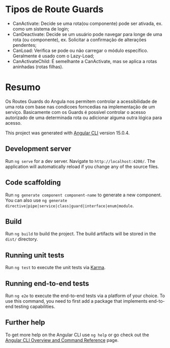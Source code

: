 # Tipos de Route Guards

- CanActivate: Decide se uma rota(ou componente) pode ser ativada, ex. como um sistema de login;
- CanDeactivate: Decide se um usuário pode navegar para longe de uma rota (ou componente), ex. Solicitar a confirmação de alterações pendentes;
- CanLoad: Verifica se pode ou não carregar o módulo específico. Geralmente é usado com o Lazy-Load;
- CanActivateChild: É semelhante a CanActivate, mas se aplica a rotas aninhadas (rotas filhas).

# Resumo

Os Routes Guards do Angula nos permitem controlar a acessibilidade de uma rota com base nas condicoes forncedias na implementação de um serviço.
Basicamente com os Guards é possível controlar o acesso autorizado de uma determinada rota ou adicionar alguma outra lógica para acesso.


This project was generated with [Angular CLI](https://github.com/angular/angular-cli) version 15.0.4.

## Development server

Run `ng serve` for a dev server. Navigate to `http://localhost:4200/`. The application will automatically reload if you change any of the source files.

## Code scaffolding

Run `ng generate component component-name` to generate a new component. You can also use `ng generate directive|pipe|service|class|guard|interface|enum|module`.

## Build

Run `ng build` to build the project. The build artifacts will be stored in the `dist/` directory.

## Running unit tests

Run `ng test` to execute the unit tests via [Karma](https://karma-runner.github.io).

## Running end-to-end tests

Run `ng e2e` to execute the end-to-end tests via a platform of your choice. To use this command, you need to first add a package that implements end-to-end testing capabilities.

## Further help

To get more help on the Angular CLI use `ng help` or go check out the [Angular CLI Overview and Command Reference](https://angular.io/cli) page.
